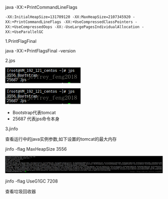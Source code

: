 java -XX:+PrintCommandLineFlags

```
-XX:InitialHeapSize=131709120 -XX:MaxHeapSize=2107345920 -XX:+PrintCommandLineFlags -XX:+UseCompressedClassPointers -XX:+UseCompressedOops -XX:-UseLargePagesIndividualAllocation -XX:+UseParallelGC
```

1.PrintFlagFinal

java -XX:+PrintFlagsFinal -version



2.jps

![img](jvm.assets/20180723165900610)

![img](jvm.assets/20180723165900610)

- Bootstrap代表tomcat
- 25687 代表jps命令本身

3.jinfo

查看运行中的java实例参数,如下设置的tomcat的最大内存

jinfo -flag MaxHeapSize  3556

![img](jvm.assets/20180723170544642)

jinfo -flag UseG1GC 7208

查看垃圾回收器





